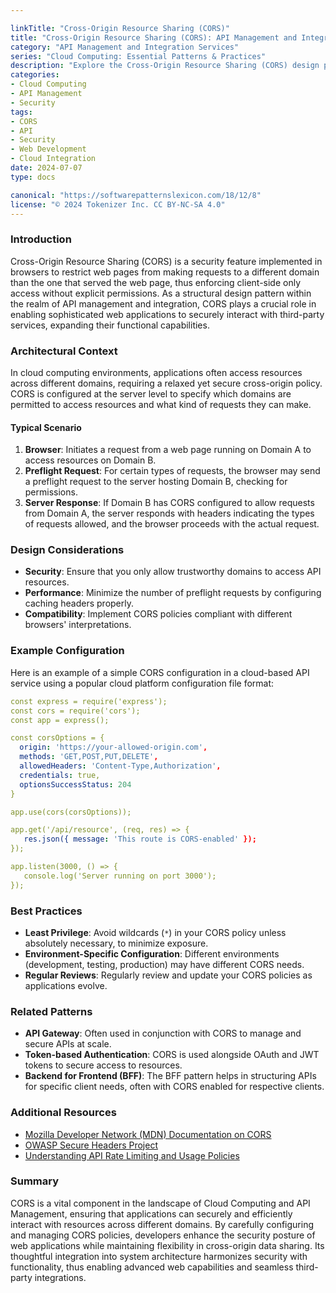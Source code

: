 ```yaml
---

linkTitle: "Cross-Origin Resource Sharing (CORS)"
title: "Cross-Origin Resource Sharing (CORS): API Management and Integration Services"
category: "API Management and Integration Services"
series: "Cloud Computing: Essential Patterns & Practices"
description: "Explore the Cross-Origin Resource Sharing (CORS) design pattern, its role in API security, configurations, and integration scenarios in cloud platforms. Learn best practices, view sample code, and examine related patterns."
categories:
- Cloud Computing
- API Management
- Security
tags:
- CORS
- API
- Security
- Web Development
- Cloud Integration
date: 2024-07-07
type: docs

canonical: "https://softwarepatternslexicon.com/18/12/8"
license: "© 2024 Tokenizer Inc. CC BY-NC-SA 4.0"
---
```


### Introduction

Cross-Origin Resource Sharing (CORS) is a security feature implemented in browsers to restrict web pages from making requests to a different domain than the one that served the web page, thus enforcing client-side only access without explicit permissions. As a structural design pattern within the realm of API management and integration, CORS plays a crucial role in enabling sophisticated web applications to securely interact with third-party services, expanding their functional capabilities.

### Architectural Context

In cloud computing environments, applications often access resources across different domains, requiring a relaxed yet secure cross-origin policy. CORS is configured at the server level to specify which domains are permitted to access resources and what kind of requests they can make.

#### Typical Scenario

1. **Browser**: Initiates a request from a web page running on Domain A to access resources on Domain B.
2. **Preflight Request**: For certain types of requests, the browser may send a preflight request to the server hosting Domain B, checking for permissions.
3. **Server Response**: If Domain B has CORS configured to allow requests from Domain A, the server responds with headers indicating the types of requests allowed, and the browser proceeds with the actual request.

### Design Considerations

- **Security**: Ensure that you only allow trustworthy domains to access API resources.
- **Performance**: Minimize the number of preflight requests by configuring caching headers properly.
- **Compatibility**: Implement CORS policies compliant with different browsers' interpretations.

### Example Configuration

Here is an example of a simple CORS configuration in a cloud-based API service using a popular cloud platform configuration file format:

```yaml
const express = require('express');
const cors = require('cors');
const app = express();

const corsOptions = {
  origin: 'https://your-allowed-origin.com',
  methods: 'GET,POST,PUT,DELETE',
  allowedHeaders: 'Content-Type,Authorization',
  credentials: true,
  optionsSuccessStatus: 204
}

app.use(cors(corsOptions));

app.get('/api/resource', (req, res) => {
   res.json({ message: 'This route is CORS-enabled' });
});

app.listen(3000, () => {
   console.log('Server running on port 3000');
});
```

### Best Practices

- **Least Privilege**: Avoid wildcards (`*`) in your CORS policy unless absolutely necessary, to minimize exposure.
- **Environment-Specific Configuration**: Different environments (development, testing, production) may have different CORS needs.
- **Regular Reviews**: Regularly review and update your CORS policies as applications evolve.

### Related Patterns

- **API Gateway**: Often used in conjunction with CORS to manage and secure APIs at scale.
- **Token-based Authentication**: CORS is used alongside OAuth and JWT tokens to secure access to resources.
- **Backend for Frontend (BFF)**: The BFF pattern helps in structuring APIs for specific client needs, often with CORS enabled for respective clients.

### Additional Resources

- [Mozilla Developer Network (MDN) Documentation on CORS](https://developer.mozilla.org/en-US/docs/Web/HTTP/CORS)
- [OWASP Secure Headers Project](https://owasp.org/www-project-secure-headers/)
- [Understanding API Rate Limiting and Usage Policies](https://cloud.google.com/apis/design/rate_limiting)

### Summary

CORS is a vital component in the landscape of Cloud Computing and API Management, ensuring that applications can securely and efficiently interact with resources across different domains. By carefully configuring and managing CORS policies, developers enhance the security posture of web applications while maintaining flexibility in cross-origin data sharing. Its thoughtful integration into system architecture harmonizes security with functionality, thus enabling advanced web capabilities and seamless third-party integrations.
